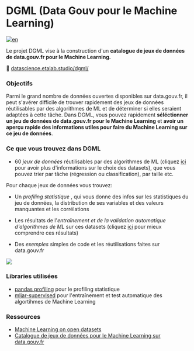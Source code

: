 # DGML (Data Gouv pour le Machine Learning)
[![en](https://img.shields.io/badge/lang-en-red.svg)](https://github.com/etalab-ia/DGML/blob/main/README.en.md)

Le projet DGML vise à la construction d'un **catalogue de jeux de données de data.gouv.fr pour le Machine Learning.**

:link: [datascience.etalab.studio/dgml/](https://datascience.etalab.studio/dgml/)

### Objectifs

Parmi le grand nombre de données ouvertes disponibles sur data.gouv.fr, il peut s'avérer difficile de trouver rapidement des jeux de données réutilisables par des algorithmes de ML et de déterminer si elles seraient adaptées à cette tâche. 
Dans DGML, vous pouvez rapidement **séléctionner un jeu de données de data.gouv.fr pour le Machine Learning** et **avoir un aperçu rapide des informations utiles pour faire du Machine Learning sur ce jeu de données**.
 
 
 ### Ce que vous trouvez dans DGML
 
 - 60 *jeux de données* réutilisables par des algorithmes de ML (cliquez [ici](https://github.com/etalab-ia/open_ML/blob/main/docs/explain_automodels/Choix%20des%20jeux%20de%20donn%C3%A9es%20pour%20le%20Machine%20Learning.md) pour avoir plus d'informations sur le choix des datasets), que vous pouvez trier par tâche (régression ou classification), par taille etc.


Pour chaque jeux de données vous trouvez:
 - Un *profiling statistique* , qui vous donne des infos sur les statistiques du jeu de données, la distribution de ses variables et des valeurs manquantes et les corrélations

 - Les résultats de l'*entraînement et de la validation automatique d'algorithmes de ML* sur ces datasets (cliquez [ici](https://github.com/etalab-ia/open_ML/blob/main/docs/explain_automodels/Guide%20au%20AutoML%20Leaderboard%20report.md) pour mieux comprendre ces résultats)
 - Des *exemples* simples de code et les réutilisations faites sur data.gouv.fr

![](https://storage.gra.cloud.ovh.net/v1/AUTH_0f20d409cb2a4c9786c769e2edec0e06/imagespadincubateurnet/uploads/upload_3f6f170c0eab8a384f823d997235e6e8.png)

 
 ### Libraries utilisées
 
 - [pandas profiling](https://pandas-profiling.github.io/pandas-profiling/docs/master/rtd/) pour le profiling statistique
 - [mljar-supervised](https://supervised.mljar.com/) pour l'entraînement et test automatique des algortihmes de Machine Learning
 
 ### Ressources
 
 - [Machine Learning on open datasets](https://zenodo.org/record/4739309#.YJO3DCaxXK4)
 - [Catalogue de jeux de données pour le Machine Learning sur data.gouv.fr]()
